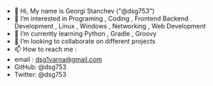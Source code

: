- 👋 Hi, My name is Georgi Stanchev ("@dsg753") 
- 👀 I’m interested in Programing  , Coding , Frontend Backend Development , Linux , Windows , Networking , Web Development
- 🌱 I’m currently learning Python , Gradle , Groovy
- 💞️ I’m looking to collaborate on different projects 
- 📫 How to reach me :
- email : dsg1varna@gmail.com
- GitHub: @dsg753
- Twitter: @dsg753 
<!---
dsg753/dsg753 is a ✨ special ✨ repository because its `README.md` (this file) appears on your GitHub profile.
You can click the Preview link to take a look at your changes.
--->
